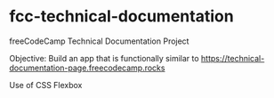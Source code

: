 # fcc-technical-documentation
freeCodeCamp Technical Documentation Project

Objective: Build an app that is functionally similar to https://technical-documentation-page.freecodecamp.rocks

Use of CSS Flexbox
